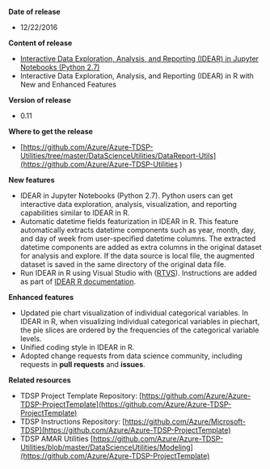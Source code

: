 **Date of release**

* 12/22/2016

**Content of release**

* [Interactive Data Exploration, Analysis, and Reporting (IDEAR) in Jupyter Notebooks (Python 2.7)](../DataScienceUtilities/DataReport-Utils/Python2)
* Interactive Data Exploration, Analysis, and Reporting (IDEAR) in R with New and Enhanced Features

**Version of release**

* 0.11

**Where to get the release**

* [https://github.com/Azure/Azure-TDSP-Utilities/tree/master/DataScienceUtilities/DataReport-Utils](https://github.com/Azure/Azure-TDSP-Utilities )

**New features**

* IDEAR in Jupyter Notebooks (Python 2.7). Python users can get interactive data exploration, analysis, visualization, and reporting capabilities similar to IDEAR in R. 
* Automatic datetime fields featurization in IDEAR in R. This feature automatically extracts datetime components such as year, month, day, and day of week from user-specified datetime columns. The extracted datetime components are added as extra columns in the original dataset for analysis and explore. If the data source is local file, the augmented dataset is saved in the same directory of the original data file.
* Run IDEAR in R using Visual Studio with ([RTVS](http://microsoft.github.io/RTVS-docs/)). Instructions are added as part of [IDEAR R documentation](../DataScienceUtilities/DataReport-Utils/team-data-science-process-idear-instructions.md). 

**Enhanced features**

* Updated pie chart visualization of individual categorical variables. In IDEAR in R, when visualizing individual categorical variables in piechart, the pie slices are ordered by the frequencies of the categorical variable levels.
* Unified coding style in IDEAR in R.
* Adopted change requests from data science community, including requests in **pull requests** and **issues**.

**Related resources**

* TDSP Project Template Repository:
[https://github.com/Azure/Azure-TDSP-ProjectTemplate](https://github.com/Azure/Azure-TDSP-ProjectTemplate)
* TDSP Instructions Repository:
[https://github.com/Azure/Microsoft-TDSP](https://github.com/Azure/Azure-TDSP-ProjectTemplate)
* TDSP AMAR Utilities 
[https://github.com/Azure/Azure-TDSP-Utilities/blob/master/DataScienceUtilities/Modeling](https://github.com/Azure/Azure-TDSP-ProjectTemplate)
